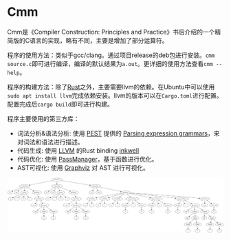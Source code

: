 # Cmm

Cmm是《Compiler Construction: Principles and Practice》书后介绍的一个精简版的C语言的实现，略有不同，主要是增加了部分运算符。

程序的使用方法：类似于gcc/clang。通过项目release的deb包进行安装。`cmm source.c`即可进行编译，编译的默认结果为`a.out`。更详细的使用方法查看`cmm --help`。

程序的构建方法：除了[Rust](https://www.rust-lang.org/)之外，主要需要llvm的依赖。在Ubuntu中可以使用`sudo apt install llvm`完成依赖安装。llvm的版本可以在`Cargo.toml`进行配置。配置完成后`cargo build`即可进行构建。

程序主要使用的第三方库：

- 词法分析&语法分析: 使用 [PEST](https://pest.rs/) 提供的 [Parsing expression grammars](https://pest.rs/book/grammars/peg.html)，来对词法和语法进行描述。
- 代码生成: 使用 [LLVM](https://llvm.org/) 的Rust binding [inkwell](https://github.com/TheDan64/inkwell)
- 代码优化: 使用 [PassManager](https://thedan64.github.io/inkwell/inkwell/passes/struct.PassManager.html)，基于函数进行优化。
- AST可视化: 使用 [Graphviz](http://graphviz.org) 对 AST 进行可视化。

![ast示例](./doc/ast.png)
